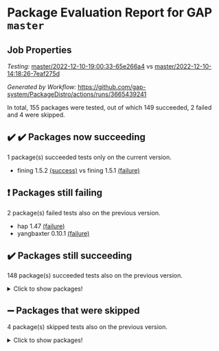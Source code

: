 # Package Evaluation Report for GAP `master`

## Job Properties

*Testing:* [master/2022-12-10-19:00:33-65e266a4](https://github.com/gap-system/PackageDistro/blob/data/reports/master/2022-12-10-19:00:33-65e266a4) vs [master/2022-12-10-14:18:26-7eaf275d](https://github.com/gap-system/PackageDistro/blob/data/reports/master/2022-12-10-14:18:26-7eaf275d)

*Generated by Workflow:* https://github.com/gap-system/PackageDistro/actions/runs/3665439241

In total, 155 packages were tested, out of which 149 succeeded, 2 failed and 4 were skipped.

## :heavy_check_mark: :heavy_check_mark: Packages now succeeding

1 package(s) succeeded tests only on the current version.
- fining 1.5.2 [(success)](https://github.com/gap-system/PackageDistro/actions/runs/3665439241/jobs/6196592720) vs fining 1.5.1 [(failure)](https://github.com/gap-system/PackageDistro/actions/runs/3664465367/jobs/6194970983)

## :exclamation: Packages still failing

2 package(s) failed tests also on the previous version.
- hap 1.47 [(failure)](https://github.com/gap-system/PackageDistro/actions/runs/3665439241/jobs/6196593426)
- yangbaxter 0.10.1 [(failure)](https://github.com/gap-system/PackageDistro/actions/runs/3665439241/jobs/6196596514)

## :heavy_check_mark: Packages still succeeding

148 package(s) succeeded tests also on the previous version.
<details><summary>Click to show packages!</summary>

- 4ti2interface 2022.09-01 [(success)](https://github.com/gap-system/PackageDistro/actions/runs/3665439241/jobs/6196591114)
- ace 5.6.1 [(success)](https://github.com/gap-system/PackageDistro/actions/runs/3665439241/jobs/6196591173)
- aclib 1.3.2 [(success)](https://github.com/gap-system/PackageDistro/actions/runs/3665439241/jobs/6196591214)
- agt 0.3 [(success)](https://github.com/gap-system/PackageDistro/actions/runs/3665439241/jobs/6196591247)
- alnuth 3.2.1 [(success)](https://github.com/gap-system/PackageDistro/actions/runs/3665439241/jobs/6196591292)
- anupq 3.2.6 [(success)](https://github.com/gap-system/PackageDistro/actions/runs/3665439241/jobs/6196591327)
- atlasrep 2.1.6 [(success)](https://github.com/gap-system/PackageDistro/actions/runs/3665439241/jobs/6196591358)
- autodoc 2022.10.20 [(success)](https://github.com/gap-system/PackageDistro/actions/runs/3665439241/jobs/6196591387)
- automata 1.15 [(success)](https://github.com/gap-system/PackageDistro/actions/runs/3665439241/jobs/6196591423)
- automgrp 1.3.2 [(success)](https://github.com/gap-system/PackageDistro/actions/runs/3665439241/jobs/6196591452)
- autpgrp 1.11 [(success)](https://github.com/gap-system/PackageDistro/actions/runs/3665439241/jobs/6196591479)
- cap 2022.12-06 [(success)](https://github.com/gap-system/PackageDistro/actions/runs/3665439241/jobs/6196591515)
- caratinterface 2.3.4 [(success)](https://github.com/gap-system/PackageDistro/actions/runs/3665439241/jobs/6196591547)
- cddinterface 2022.11.01 [(success)](https://github.com/gap-system/PackageDistro/actions/runs/3665439241/jobs/6196591577)
- circle 1.6.5 [(success)](https://github.com/gap-system/PackageDistro/actions/runs/3665439241/jobs/6196591611)
- classicpres 1.22 [(success)](https://github.com/gap-system/PackageDistro/actions/runs/3665439241/jobs/6196591642)
- cohomolo 1.6.10 [(success)](https://github.com/gap-system/PackageDistro/actions/runs/3665439241/jobs/6196591670)
- congruence 1.2.4 [(success)](https://github.com/gap-system/PackageDistro/actions/runs/3665439241/jobs/6196591703)
- corelg 1.56 [(success)](https://github.com/gap-system/PackageDistro/actions/runs/3665439241/jobs/6196591736)
- crime 1.6 [(success)](https://github.com/gap-system/PackageDistro/actions/runs/3665439241/jobs/6196591769)
- crisp 1.4.5 [(success)](https://github.com/gap-system/PackageDistro/actions/runs/3665439241/jobs/6196591806)
- crypting 0.10.4 [(success)](https://github.com/gap-system/PackageDistro/actions/runs/3665439241/jobs/6196591845)
- cryst 4.1.25 [(success)](https://github.com/gap-system/PackageDistro/actions/runs/3665439241/jobs/6196591894)
- crystcat 1.1.10 [(success)](https://github.com/gap-system/PackageDistro/actions/runs/3665439241/jobs/6196591933)
- ctbllib 1.3.4 [(success)](https://github.com/gap-system/PackageDistro/actions/runs/3665439241/jobs/6196591964)
- cubefree 1.19 [(success)](https://github.com/gap-system/PackageDistro/actions/runs/3665439241/jobs/6196592018)
- curlinterface 2.3.1 [(success)](https://github.com/gap-system/PackageDistro/actions/runs/3665439241/jobs/6196592096)
- cvec 2.7.6 [(success)](https://github.com/gap-system/PackageDistro/actions/runs/3665439241/jobs/6196592148)
- datastructures 0.3.0 [(success)](https://github.com/gap-system/PackageDistro/actions/runs/3665439241/jobs/6196592201)
- deepthought 1.0.6 [(success)](https://github.com/gap-system/PackageDistro/actions/runs/3665439241/jobs/6196592246)
- design 1.7 [(success)](https://github.com/gap-system/PackageDistro/actions/runs/3665439241/jobs/6196592291)
- difsets 2.3.1 [(success)](https://github.com/gap-system/PackageDistro/actions/runs/3665439241/jobs/6196592333)
- digraphs 1.6.1 [(success)](https://github.com/gap-system/PackageDistro/actions/runs/3665439241/jobs/6196592379)
- edim 1.3.6 [(success)](https://github.com/gap-system/PackageDistro/actions/runs/3665439241/jobs/6196592434)
- example 4.3.2 [(success)](https://github.com/gap-system/PackageDistro/actions/runs/3665439241/jobs/6196592478)
- examplesforhomalg 2022.11-01 [(success)](https://github.com/gap-system/PackageDistro/actions/runs/3665439241/jobs/6196592516)
- factint 1.6.3 [(success)](https://github.com/gap-system/PackageDistro/actions/runs/3665439241/jobs/6196592564)
- ferret 1.0.9 [(success)](https://github.com/gap-system/PackageDistro/actions/runs/3665439241/jobs/6196592626)
- fga 1.4.0 [(success)](https://github.com/gap-system/PackageDistro/actions/runs/3665439241/jobs/6196592671)
- float 1.0.3 [(success)](https://github.com/gap-system/PackageDistro/actions/runs/3665439241/jobs/6196592764)
- format 1.4.3 [(success)](https://github.com/gap-system/PackageDistro/actions/runs/3665439241/jobs/6196592804)
- forms 1.2.9 [(success)](https://github.com/gap-system/PackageDistro/actions/runs/3665439241/jobs/6196592850)
- fplsa 1.2.5 [(success)](https://github.com/gap-system/PackageDistro/actions/runs/3665439241/jobs/6196592887)
- fr 2.4.12 [(success)](https://github.com/gap-system/PackageDistro/actions/runs/3665439241/jobs/6196592917)
- francy 1.2.5 [(success)](https://github.com/gap-system/PackageDistro/actions/runs/3665439241/jobs/6196592946)
- fwtree 1.3 [(success)](https://github.com/gap-system/PackageDistro/actions/runs/3665439241/jobs/6196592970)
- gapdoc 1.6.6 [(success)](https://github.com/gap-system/PackageDistro/actions/runs/3665439241/jobs/6196592997)
- gauss 2022.11-01 [(success)](https://github.com/gap-system/PackageDistro/actions/runs/3665439241/jobs/6196593023)
- gaussforhomalg 2022.08-03 [(success)](https://github.com/gap-system/PackageDistro/actions/runs/3665439241/jobs/6196593054)
- gbnp 1.0.5 [(success)](https://github.com/gap-system/PackageDistro/actions/runs/3665439241/jobs/6196593091)
- generalizedmorphismsforcap 2022.11-01 [(success)](https://github.com/gap-system/PackageDistro/actions/runs/3665439241/jobs/6196593114)
- genss 1.6.8 [(success)](https://github.com/gap-system/PackageDistro/actions/runs/3665439241/jobs/6196593143)
- gradedmodules 2022.09-02 [(success)](https://github.com/gap-system/PackageDistro/actions/runs/3665439241/jobs/6196593179)
- gradedringforhomalg 2022.11-01 [(success)](https://github.com/gap-system/PackageDistro/actions/runs/3665439241/jobs/6196593212)
- grape 4.9.0 [(success)](https://github.com/gap-system/PackageDistro/actions/runs/3665439241/jobs/6196593249)
- groupoids 1.71 [(success)](https://github.com/gap-system/PackageDistro/actions/runs/3665439241/jobs/6196593284)
- grpconst 2.6.3 [(success)](https://github.com/gap-system/PackageDistro/actions/runs/3665439241/jobs/6196593318)
- guarana 0.96.3 [(success)](https://github.com/gap-system/PackageDistro/actions/runs/3665439241/jobs/6196593356)
- guava 3.17 [(success)](https://github.com/gap-system/PackageDistro/actions/runs/3665439241/jobs/6196593387)
- hapcryst 0.1.15 [(success)](https://github.com/gap-system/PackageDistro/actions/runs/3665439241/jobs/6196593457)
- hecke 1.5.3 [(success)](https://github.com/gap-system/PackageDistro/actions/runs/3665439241/jobs/6196593488)
- help 3.5 [(success)](https://github.com/gap-system/PackageDistro/actions/runs/3665439241/jobs/6196593511)
- homalg 2022.11-01 [(success)](https://github.com/gap-system/PackageDistro/actions/runs/3665439241/jobs/6196593537)
- homalgtocas 2022.11-02 [(success)](https://github.com/gap-system/PackageDistro/actions/runs/3665439241/jobs/6196593560)
- idrel 2.44 [(success)](https://github.com/gap-system/PackageDistro/actions/runs/3665439241/jobs/6196593575)
- images 1.3.1 [(success)](https://github.com/gap-system/PackageDistro/actions/runs/3665439241/jobs/6196593613)
- intpic 0.3.0 [(success)](https://github.com/gap-system/PackageDistro/actions/runs/3665439241/jobs/6196593644)
- io 4.8.0 [(success)](https://github.com/gap-system/PackageDistro/actions/runs/3665439241/jobs/6196593669)
- io_forhomalg 2022.11-01 [(success)](https://github.com/gap-system/PackageDistro/actions/runs/3665439241/jobs/6196593696)
- irredsol 1.4.4 [(success)](https://github.com/gap-system/PackageDistro/actions/runs/3665439241/jobs/6196593736)
- json 2.1.1 [(success)](https://github.com/gap-system/PackageDistro/actions/runs/3665439241/jobs/6196593788)
- jupyterkernel 1.4.1 [(success)](https://github.com/gap-system/PackageDistro/actions/runs/3665439241/jobs/6196593820)
- jupyterviz 1.5.6 [(success)](https://github.com/gap-system/PackageDistro/actions/runs/3665439241/jobs/6196593854)
- kan 1.34 [(success)](https://github.com/gap-system/PackageDistro/actions/runs/3665439241/jobs/6196593882)
- kbmag 1.5.10 [(success)](https://github.com/gap-system/PackageDistro/actions/runs/3665439241/jobs/6196594183)
- laguna 3.9.5 [(success)](https://github.com/gap-system/PackageDistro/actions/runs/3665439241/jobs/6196594210)
- liealgdb 2.2.1 [(success)](https://github.com/gap-system/PackageDistro/actions/runs/3665439241/jobs/6196594244)
- liepring 2.8 [(success)](https://github.com/gap-system/PackageDistro/actions/runs/3665439241/jobs/6196594274)
- liering 2.4.2 [(success)](https://github.com/gap-system/PackageDistro/actions/runs/3665439241/jobs/6196594313)
- linearalgebraforcap 2022.12-02 [(success)](https://github.com/gap-system/PackageDistro/actions/runs/3665439241/jobs/6196594339)
- localizeringforhomalg 2022.11-01 [(success)](https://github.com/gap-system/PackageDistro/actions/runs/3665439241/jobs/6196594380)
- loops 3.4.3 [(success)](https://github.com/gap-system/PackageDistro/actions/runs/3665439241/jobs/6196594420)
- lpres 1.0.3 [(success)](https://github.com/gap-system/PackageDistro/actions/runs/3665439241/jobs/6196594466)
- majoranaalgebras 1.5.1 [(success)](https://github.com/gap-system/PackageDistro/actions/runs/3665439241/jobs/6196594503)
- mapclass 1.4.6 [(success)](https://github.com/gap-system/PackageDistro/actions/runs/3665439241/jobs/6196594538)
- matgrp 0.70 [(success)](https://github.com/gap-system/PackageDistro/actions/runs/3665439241/jobs/6196594591)
- matricesforhomalg 2022.12-01 [(success)](https://github.com/gap-system/PackageDistro/actions/runs/3665439241/jobs/6196594619)
- modisom 2.5.3 [(success)](https://github.com/gap-system/PackageDistro/actions/runs/3665439241/jobs/6196594672)
- modulepresentationsforcap 2022.11-02 [(success)](https://github.com/gap-system/PackageDistro/actions/runs/3665439241/jobs/6196594710)
- modules 2022.11-01 [(success)](https://github.com/gap-system/PackageDistro/actions/runs/3665439241/jobs/6196594752)
- monoidalcategories 2022.11-05 [(success)](https://github.com/gap-system/PackageDistro/actions/runs/3665439241/jobs/6196594789)
- nconvex 2022.09-01 [(success)](https://github.com/gap-system/PackageDistro/actions/runs/3665439241/jobs/6196594829)
- nilmat 1.4.2 [(success)](https://github.com/gap-system/PackageDistro/actions/runs/3665439241/jobs/6196594892)
- nock 1.5 [(success)](https://github.com/gap-system/PackageDistro/actions/runs/3665439241/jobs/6196594936)
- normalizinterface 1.3.5 [(success)](https://github.com/gap-system/PackageDistro/actions/runs/3665439241/jobs/6196594969)
- nq 2.5.9 [(success)](https://github.com/gap-system/PackageDistro/actions/runs/3665439241/jobs/6196595020)
- numericalsgps 1.3.1 [(success)](https://github.com/gap-system/PackageDistro/actions/runs/3665439241/jobs/6196595068)
- openmath 11.5.2 [(success)](https://github.com/gap-system/PackageDistro/actions/runs/3665439241/jobs/6196595113)
- orb 4.9.0 [(success)](https://github.com/gap-system/PackageDistro/actions/runs/3665439241/jobs/6196595156)
- packagemanager 1.3.2 [(success)](https://github.com/gap-system/PackageDistro/actions/runs/3665439241/jobs/6196595194)
- patternclass 2.4.3 [(success)](https://github.com/gap-system/PackageDistro/actions/runs/3665439241/jobs/6196595230)
- permut 2.0.4 [(success)](https://github.com/gap-system/PackageDistro/actions/runs/3665439241/jobs/6196595260)
- polenta 1.3.10 [(success)](https://github.com/gap-system/PackageDistro/actions/runs/3665439241/jobs/6196595284)
- polymaking 0.8.6 [(success)](https://github.com/gap-system/PackageDistro/actions/runs/3665439241/jobs/6196595324)
- primgrp 3.4.3 [(success)](https://github.com/gap-system/PackageDistro/actions/runs/3665439241/jobs/6196595362)
- profiling 2.5.1 [(success)](https://github.com/gap-system/PackageDistro/actions/runs/3665439241/jobs/6196595396)
- qpa 1.34 [(success)](https://github.com/gap-system/PackageDistro/actions/runs/3665439241/jobs/6196595437)
- quagroup 1.8.3 [(success)](https://github.com/gap-system/PackageDistro/actions/runs/3665439241/jobs/6196595476)
- radiroot 2.9 [(success)](https://github.com/gap-system/PackageDistro/actions/runs/3665439241/jobs/6196595508)
- rcwa 4.7.1 [(success)](https://github.com/gap-system/PackageDistro/actions/runs/3665439241/jobs/6196595539)
- rds 1.8 [(success)](https://github.com/gap-system/PackageDistro/actions/runs/3665439241/jobs/6196595575)
- recog 1.4.2 [(success)](https://github.com/gap-system/PackageDistro/actions/runs/3665439241/jobs/6196595607)
- repndecomp 1.2.1 [(success)](https://github.com/gap-system/PackageDistro/actions/runs/3665439241/jobs/6196595635)
- repsn 3.1.0 [(success)](https://github.com/gap-system/PackageDistro/actions/runs/3665439241/jobs/6196595672)
- resclasses 4.7.3 [(success)](https://github.com/gap-system/PackageDistro/actions/runs/3665439241/jobs/6196595714)
- ringsforhomalg 2022.11-01 [(success)](https://github.com/gap-system/PackageDistro/actions/runs/3665439241/jobs/6196595752)
- sco 2022.09-01 [(success)](https://github.com/gap-system/PackageDistro/actions/runs/3665439241/jobs/6196595785)
- scscp 2.4.0 [(success)](https://github.com/gap-system/PackageDistro/actions/runs/3665439241/jobs/6196595808)
- semigroups 5.2.0 [(success)](https://github.com/gap-system/PackageDistro/actions/runs/3665439241/jobs/6196595832)
- sglppow 2.3 [(success)](https://github.com/gap-system/PackageDistro/actions/runs/3665439241/jobs/6196595852)
- sgpviz 0.999.5 [(success)](https://github.com/gap-system/PackageDistro/actions/runs/3665439241/jobs/6196595872)
- simpcomp 2.1.14 [(success)](https://github.com/gap-system/PackageDistro/actions/runs/3665439241/jobs/6196595898)
- singular 2022.09.23 [(success)](https://github.com/gap-system/PackageDistro/actions/runs/3665439241/jobs/6196595919)
- sl2reps 1.1 [(success)](https://github.com/gap-system/PackageDistro/actions/runs/3665439241/jobs/6196595949)
- sla 1.5.3 [(success)](https://github.com/gap-system/PackageDistro/actions/runs/3665439241/jobs/6196595981)
- smallgrp 1.5.1 [(success)](https://github.com/gap-system/PackageDistro/actions/runs/3665439241/jobs/6196596015)
- smallsemi 0.6.13 [(success)](https://github.com/gap-system/PackageDistro/actions/runs/3665439241/jobs/6196596047)
- sonata 2.9.6 [(success)](https://github.com/gap-system/PackageDistro/actions/runs/3665439241/jobs/6196596070)
- sophus 1.27 [(success)](https://github.com/gap-system/PackageDistro/actions/runs/3665439241/jobs/6196596095)
- spinsym 1.5.2 [(success)](https://github.com/gap-system/PackageDistro/actions/runs/3665439241/jobs/6196596117)
- standardff 0.9.4 [(success)](https://github.com/gap-system/PackageDistro/actions/runs/3665439241/jobs/6196596145)
- symbcompcc 1.3.2 [(success)](https://github.com/gap-system/PackageDistro/actions/runs/3665439241/jobs/6196596168)
- thelma 1.3 [(success)](https://github.com/gap-system/PackageDistro/actions/runs/3665439241/jobs/6196596198)
- tomlib 1.2.9 [(success)](https://github.com/gap-system/PackageDistro/actions/runs/3665439241/jobs/6196596222)
- toolsforhomalg 2022.12-01 [(success)](https://github.com/gap-system/PackageDistro/actions/runs/3665439241/jobs/6196596240)
- toric 1.9.5 [(success)](https://github.com/gap-system/PackageDistro/actions/runs/3665439241/jobs/6196596266)
- toricvarieties 2022.07.13 [(success)](https://github.com/gap-system/PackageDistro/actions/runs/3665439241/jobs/6196596298)
- transgrp 3.6.3 [(success)](https://github.com/gap-system/PackageDistro/actions/runs/3665439241/jobs/6196596309)
- ugaly 4.0.3 [(success)](https://github.com/gap-system/PackageDistro/actions/runs/3665439241/jobs/6196596330)
- unipot 1.5 [(success)](https://github.com/gap-system/PackageDistro/actions/runs/3665439241/jobs/6196596344)
- unitlib 4.1.0 [(success)](https://github.com/gap-system/PackageDistro/actions/runs/3665439241/jobs/6196596362)
- utils 0.81 [(success)](https://github.com/gap-system/PackageDistro/actions/runs/3665439241/jobs/6196596387)
- uuid 0.7 [(success)](https://github.com/gap-system/PackageDistro/actions/runs/3665439241/jobs/6196596411)
- walrus 0.9991 [(success)](https://github.com/gap-system/PackageDistro/actions/runs/3665439241/jobs/6196596431)
- wedderga 4.10.2 [(success)](https://github.com/gap-system/PackageDistro/actions/runs/3665439241/jobs/6196596455)
- xmod 2.88 [(success)](https://github.com/gap-system/PackageDistro/actions/runs/3665439241/jobs/6196596474)
- xmodalg 1.23 [(success)](https://github.com/gap-system/PackageDistro/actions/runs/3665439241/jobs/6196596495)
- zeromqinterface 0.14 [(success)](https://github.com/gap-system/PackageDistro/actions/runs/3665439241/jobs/6196596542)
</details>

## :heavy_minus_sign: Packages that were skipped

4 package(s) skipped tests also on the previous version.
<details><summary>Click to show packages!</summary>

- browse 1.8.19 [(skipped)](https://github.com/gap-system/PackageDistro/actions/runs/3665439241/jobs/6196518131)
- itc 1.5.1 [(skipped)](https://github.com/gap-system/PackageDistro/actions/runs/3665439241/jobs/6196518131)
- polycyclic 2.16 [(skipped)](https://github.com/gap-system/PackageDistro/actions/runs/3665439241/jobs/6196518131)
- xgap 4.31 [(skipped)](https://github.com/gap-system/PackageDistro/actions/runs/3665439241/jobs/6196518131)
</details>

